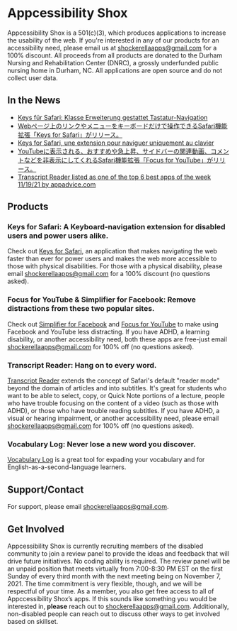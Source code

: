 # Appcessibility Shox

Appcessibility Shox is a 501(c)(3), which produces applications to increase the usability of the web. If you're interested in any of our products for an accessibility need, please email us at shockerellaapps@gmail.com for a 100% discount. All proceeds from all products are donated to the Durham Nursing and Rehabilitation Center (DNRC), a grossly underfunded public nursing home in Durham, NC. All applications are open source and do not collect user data.

## In the News
- [Keys für Safari: Klasse Erweiterung gestattet Tastatur-Navigation](https://www.ifun.de/keys-fuer-safari-klasse-erweiterung-gestattet-tastatur-navigation-149410/)
- [Webページ上のリンクやメニューをキーボードだけで操作できるSafari機能拡張「Keys for Safari」がリリース。](https://applech2.com/archives/20200122-keys-for-safari-extension-web-keyboard-navigation.html)
- [Keys for Safari, une extension pour naviguer uniquement au clavier](https://www.macg.co/logiciels/2020/01/keys-safari-une-extension-pour-naviguer-uniquement-au-clavier-111489)
- [YouTubeに表示される、おすすめや急上昇、サイドバーの関連動画、コメントなどを非表示にしてくれるSafari機能拡張「Focus for YouTube」がリリース。](https://applech2.com/archives/20200829-focus-for-youtube-safari-extension.html)
- [Transcript Reader listed as one of the top 6 best apps of the week 11/19/21 by appadvice.com](https://appadvice.com/best-ios-apps-of-the-week/november-14-2021)

## Products

### Keys for Safari: A Keyboard-navigation extension for disabled users and power users alike.
Check out [Keys for Safari](https://apps.apple.com/us/app/keys-for-safari/id1494642810?mt=12), an application that makes navigating the web faster than ever for power users and makes the web more accessible to those with physical disabilities. For those with a physical disability, please email shockerellaapps@gmail.com for a 100% discount (no questions asked).

### Focus for YouTube & Simplifier for Facebook: Remove distractions from these two popular sites.
Check out [Simplifier for Facebook](https://apps.apple.com/us/app/simplifier-for-facebook/id1509832815?mt=12) and [Focus for YouTube](https://apps.apple.com/us/app/focus-for-youtube/id1514703160?mt=12) to make using Facebook and YouTube less distracting. If you have ADHD, a learning disability, or another accessibility need, both these apps are free-just email shockerellaapps@gmail.com for 100% off (no questions asked). 

### Transcript Reader: Hang on to every word.
[Transcript Reader](https://apps.apple.com/us/app/transcript-reader/id1595490573) extends the concept of Safari's default "reader mode" beyond the domain of articles and into subtitles. It's great for students who want to be able to select, copy, or Quick Note portions of a lecture, people who have trouble focusing on the content of a video (such as those with ADHD), or those who have trouble reading subtitles. If you have ADHD, a visual or hearing impairment, or another accessibility need, please email shockerellaapps@gmail.com for 100% off (no questions asked). 

### Vocabulary Log: Never lose a new word you discover.
[Vocabulary Log](https://apps.apple.com/us/app/vocabulary-log/id1556420310?mt=12) is a great tool for expading your vocabulary and for English-as-a-second-language learners.

## Support/Contact

For support, please email shockerellaapps@gmail.com.

## Get Involved

Appcessibility Shox is currently recruiting members of the disabled community to join a review panel to provide the ideas and feedback that will drive future initiatives. No coding ability is required. The review panel will be an unpaid position that meets virtually from 7:00-8:30 PM EST on the first Sunday of every third month with the next meeting being on November 7, 2021. The time commitment is very flexible, though, and we will be respectful of your time. As a member, you also get free access to all of Appccessibility Shox’s apps. If this sounds like something you would be interested in, **please** reach out to shockerellaapps@gmail.com.
Additionally, non-disabled people can reach out to discuss other ways to get involved based on skillset.
